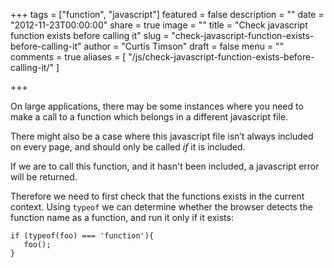 +++
tags = ["function", "javascript"]
featured = false
description = ""
date = "2012-11-23T00:00:00"
share = true
image = ""
title = "Check javascript function exists before calling it"
slug = "check-javascript-function-exists-before-calling-it"
author = "Curtis Timson"
draft = false
menu = ""
comments = true
aliases = [
    "/js/check-javascript-function-exists-before-calling-it/"
]

+++

On large applications, there may be some instances where you need to make a call to a function which belongs in a different javascript file.

There might also be a case where this javascript file isn’t always included on every page, and should only be called *if* it is included.

If we are to call this function, and it hasn't been included, a javascript error will be returned.

Therefore we need to first check that the functions exists in the current context. Using `typeof` we can determine whether the browser detects the function name as a function, and run it only if it exists:

    if (typeof(foo) === 'function'){
       foo();
    }
